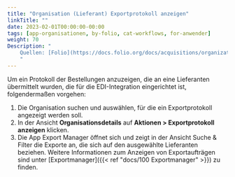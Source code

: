```yaml
---
title: "Organisation (Lieferant) Exportprotokoll anzeigen"
linkTitle: ""
date: 2023-02-01T00:00:00-00:00
tags: [app-organisationen, by-folio, cat-workflows, for-anwender]
weight: 70
Description: "
    Quellen: [Folio](https://docs.folio.org/docs/acquisitions/organizations/#view-export-log) & [GBV](https://info.gbv.de/display/FOLIOGBVEXTERN/Folio:+Organisation+(Lieferant)+Exportprotokoll+anzeigen)
    "
---
```


Um ein Protokoll der Bestellungen anzuzeigen, die an eine Lieferanten übermittelt wurden, die für die EDI-Integration eingerichtet ist, folgendermaßen vorgehen:

1.  Die Organisation suchen und auswählen, für die ein Exportprotokoll angezeigt werden soll.
2.  In der Ansicht **Organisationsdetails** auf **Aktionen > Exportprotokoll anzeigen** klicken.
3.  Die App Export Manager öffnet sich und zeigt in der Ansicht Suche & Filter die Exporte an, die sich auf den ausgewählte Lieferanten beziehen. Weitere Informationen zum Anzeigen von Exportaufträgen sind unter [Exportmanager]({{< ref "docs/100 Exportmanager" >}}) zu finden.
